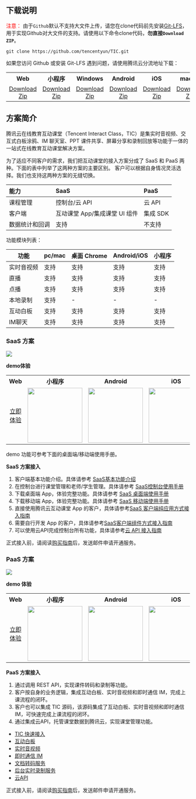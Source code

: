 ## 下载说明

<font color="#FF0000">注意：</font> 由于`Github`默认不支持大文件上传，请您在clone代码前先安装[Git-LFS](./Git-LFS.md)，用于实现Github对大文件的支持。请使用以下命令clone代码，**勿直接`Download ZIP`**。
```
git clone https://github.com/tencentyun/TIC.git
```

如果您访问 Github 或安装 Git-LFS 遇到问题，请使用腾讯云分流地址下载：

<table>
<tr>
<th style="text-align:center">Web</th>
<th style="text-align:center">小程序</th>
<th style="text-align:center">Windows</th>
<th style="text-align:center">Android</th>
<th style="text-align:center">iOS</th>
<th style="text-align:center">macOS</th>
</tr>
<tr>
<td style="text-align:center"><a href="https://tic-res-1259648581.file.myqcloud.com/demo/Web.zip">Download Zip</a></td>
<td style="text-align:center"><a href="https://tic-res-1259648581.file.myqcloud.com/demo/小程序.zip">Download Zip</a></td>
<td style="text-align:center"><a href="https://tic-res-1259648581.file.myqcloud.com/demo/Windows.zip">Download Zip</a></td>
<td style="text-align:center"><a href="https://tic-res-1259648581.file.myqcloud.com/demo/Android.zip">Download Zip</a></td>
<td style="text-align:center"><a href="https://tic-res-1259648581.file.myqcloud.com/demo/iOS.zip">Download Zip</a></td>
<td style="text-align:center"><a href="https://tic-res-1259648581.file.myqcloud.com/demo/macOS.zip">Download Zip</a></td>
</tr>
</table>

## 方案简介

腾讯云在线教育互动课堂（Tencent Interact Class，TIC）是集实时音视频、交互式白板涂鸦、IM 聊天室、PPT 课件共享、屏幕分享和录制回放等功能于一体的一站式在线教育互动课堂解决方案。

为了适应不同客户的需求，我们把互动课堂的接入方案分成了 SaaS 和 PaaS 两种。下面的表中列举了这两种方案的主要区别。
客户可以根据自身情况灵活选择。我们也支持这两种方案的无缝切换。

|能力|SaaS |  PaaS |
| :-- | :-- |  :-- |
| 课程管理 | 控制台/云 API | 云 API |
| 客户端 | 互动课堂 App/集成课堂 UI 组件 | 集成 SDK |
| 数据统计和回调 | 支持 | 不支持 |

功能模块列表：

| 功能 | pc/mac | 桌面 Chrome | Android/iOS | 小程序 |
| --- | --- | --- | --- | --- |
| 实时音视频 | 支持 | 支持 | 支持 | 支持 |
| 直播 | 支持 | 支持 | 支持 | 支持 |
| 点播 | 支持 | 支持 | 支持 | 支持 |
| 本地录制 | 支持 | - | - | - |
| 互动白板 | 支持 | 支持 | 支持 | 支持 |
| IM聊天 | 支持 | 支持 | 支持 | 支持 |


### SaaS 方案

![](https://main.qcloudimg.com/raw/ea3692fd322dbcc7d86c3fc3cc6d3c59.jpg)

**demo体验**

<table>
<tr>
<th style="text-align:center">Web</th>
<th style="text-align:center">小程序</th>
<th style="text-align:center">Android</th>
<th style="text-align:center">iOS</th>
<th style="text-align:center">macOS</th>
<th style="text-align:center">Windows</th>
</tr>
<tr>
<td style="text-align:center"><a href="https://tedu.qcloudtrtc.com/">立即体验</a></td>
<td style="text-align:center"><img src="https://main.qcloudimg.com/raw/4414881785d2ccd82de352b037e98c20.jpg" width="150"/></td>
<td style="text-align:center"><img src="https://main.qcloudimg.com/raw/c9619497d26c6d4ed75921ce2a298596.png" width="150"/></td>
<td style="text-align:center"><img src="https://main.qcloudimg.com/raw/35664baf9512c57ac3c2b5436ab5d567.png" width="150"/></td>
<td style="text-align:center"><a href="http://dldir1.qq.com/hudongzhibo/Saas/TClass_Demo.dmg">立即体验</a></td>
<td style="text-align:center"><a href="http://dldir1.qq.com/hudongzhibo/Saas/TClass_Setup_Demo.exe">立即体验</a></td>
</tr>
</table>

demo 功能可参考下面的桌面端/移动端使用手册。

**SaaS 方案接入**

1. 客户端基本功能介绍。具体请参考 [SaaS基本功能介绍](./SaaS/Saas%e5%9f%ba%e6%9c%ac%e5%8a%9f%e8%83%bd%e4%bb%8b%e7%bb%8d.md)
2. 在控制台进行课堂管理和老师/学生管理。具体请参考 [SaaS控制台使用手册](./SaaS/Saas%e6%8e%a7%e5%88%b6%e5%8f%b0%e4%bd%bf%e7%94%a8%e6%89%8b%e5%86%8c.md)
3. 下载桌面端 App，体验完整功能。具体请参考 [SaaS 桌面端使用手册](./SaaS/Saas%e6%a1%8c%e9%9d%a2%e7%ab%af%e4%bd%bf%e7%94%a8%e6%89%8b%e5%86%8c.md)
4. 下载移动端 App，体验完整功能。具体请参考 [SaaS 移动端使用手册](./SaaS/Saas%e7%a7%bb%e5%8a%a8%e7%ab%af%e4%bd%bf%e7%94%a8%e6%89%8b%e5%86%8c.md)
5. 直接使用腾讯云互动课堂 App 的客户，具体请参考[SaaS 客户端纯应用方式接入指南](./SaaS/Saas%e5%ae%a2%e6%88%b7%e7%ab%af%e7%ba%af%e5%ba%94%e7%94%a8%e6%96%b9%e5%bc%8f%e6%8e%a5%e5%85%a5%e6%8c%87%e5%8d%97.md)
6. 需要自行开发 App 的客户，具体请参考[SaaS客户端组件方式接入指南](./SaaS/Saas%e5%ae%a2%e6%88%b7%e7%ab%af%e7%bb%84%e4%bb%b6%e6%96%b9%e5%bc%8f%e6%8e%a5%e5%85%a5%e6%8c%87%e5%8d%97.md)
7. 可以使用云API完成控制台所有功能，具体请参考[云 API 接入指南](./SaaS/%E6%93%8D%E4%BD%9C%E6%8C%87%E5%8D%97/%E4%BA%91API.md)

正式接入前，请阅读[购买指南](./%E8%B4%AD%E4%B9%B0%E6%8C%87%E5%8D%97.md)后，发送邮件申请开通服务。

### PaaS 方案

![](https://main.qcloudimg.com/raw/4fd896e4a8f70e417d004645f6276927.png)

**demo 体验**

<table>
<tr>
<th style="text-align:center">Web</th>
<th style="text-align:center">小程序</th>
<th style="text-align:center">Android</th>
<th style="text-align:center">iOS</th>
<th style="text-align:center">macOS</th>
<th style="text-align:center">Windows</th>
</tr>
<tr>
<td style="text-align:center"><a href="https://tic-demo-1259648581.cos.ap-shanghai.myqcloud.com/index.html">立即体验</a></td>
<td style="text-align:center"><img src="https://main.qcloudimg.com/raw/b660a6c57aecebf6a0c749a1daf8532a.jpg" width="150"/></td>
<td style="text-align:center"><img src="https://main.qcloudimg.com/raw/cd2145e71c50374ddafae1714ee9f6e8.png" width="150"/></td>
<td style="text-align:center"><img src="https://main.qcloudimg.com/raw/1e40ee772f79317b14a0a55587343ae7.png" width="150"/></td>
<td style="text-align:center"><a href="https://tic-res-1259648581.file.myqcloud.com/demo/tic/TICDemo_Mac.zip">立即体验</a></td>
<td style="text-align:center"><a href="https://tic-res-1259648581.file.myqcloud.com/demo/tic/TICDemo_Windows.zip">立即体验</a></td>
</tr>
</table>

**PaaS 方案接入**

1. 通过调用 REST API，实现课件转码和录制等功能。
2. 客户按自身的业务逻辑，集成互动白板、实时音视频和即时通信 IM，完成上课流程的闭环。
3. 客户也可以集成 TIC 源码，该源码集成了互动白板、实时音视频和即时通信 IM，可快速完成上课流程的闭环。
4. 通过集成云API，托管课堂数据到腾讯云，实现课堂管理功能。
 - [TIC 快速接入](./PaaS/README.md)
 - [互动白板](./PaaS/Docs/SDK文档/互动白板功能说明.md)
 - [实时音视频](https://github.com/tencentyun/TRTCSDK)
 - [即时通信 IM](https://github.com/tencentyun/TIMSDK)
 - [文档转码服务](./PaaS/Docs/%E6%96%87%E6%A1%A3%E8%BD%AC%E7%A0%81.md)
 - [后台实时录制服务](./PaaS/Docs/%E5%AE%9E%E6%97%B6%E5%BD%95%E5%88%B6.md)
 - [云API](./PaaS/Docs/云API.md)

正式接入前，请阅读[购买指南](./%E8%B4%AD%E4%B9%B0%E6%8C%87%E5%8D%97.md)后，发送邮件申请开通服务。
